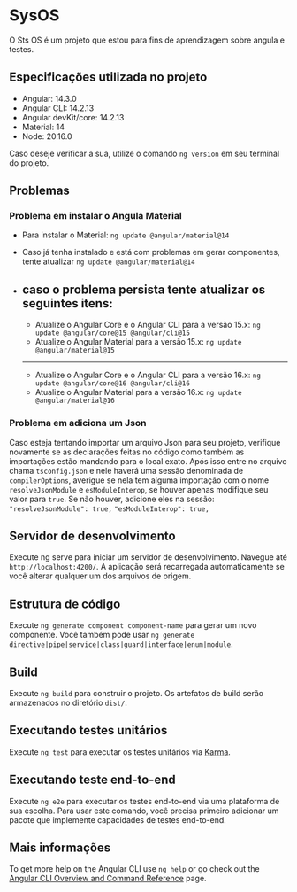 # SysOS

O Sts OS é um projeto que estou para fins de aprendizagem sobre angula e testes.

## Especificações utilizada no projeto

<ul>
  <li>Angular: 14.3.0</li>
  <li>Angular CLI: 14.2.13</li>
  <li>Angular devKit/core: 14.2.13</li>
  <li>Material: 14</li>
  <li>Node: 20.16.0</li>
</ul>

Caso deseje verificar a sua, utilize o comando `ng version` em seu terminal do projeto.

## Problemas

### Problema em instalar o Angula Material

* Para instalar o Material:
` ng update @angular/material@14 `

* Caso já tenha instalado e está com problemas em gerar componentes, tente atualizar
` ng update @angular/material@14 `

* caso o problema persista tente atualizar os seguintes itens:
    ---
    * Atualize o Angular Core e o Angular CLI para a versão 15.x:
    `ng update @angular/core@15 @angular/cli@15`
    * Atualize o Angular Material para a versão 15.x:
    `ng update @angular/material@15`
    ---
    * Atualize o Angular Core e o Angular CLI para a versão 16.x:
    `ng update @angular/core@16 @angular/cli@16` 
    * Atualize o Angular Material para a versão 16.x:
    `ng update @angular/material@16`

### Problema em adiciona um Json
Caso esteja tentando importar um arquivo Json para seu projeto, verifique novamente se as declarações feitas no código como também as importações estão mandando para o local exato. Após isso entre no arquivo chama `tsconfig.json` e nele haverá uma sessão denominada de `compilerOptions`, averigue se nela tem alguma importação com o nome `resolveJsonModule` e `esModuleInterop`, se houver apenas modifique seu valor para `true`. Se não houver, adicione eles na sessão:
  `"resolveJsonModule": true,`
  `"esModuleInterop": true,`

## Servidor de desenvolvimento

Execute ng serve para iniciar um servidor de desenvolvimento. Navegue até `http://localhost:4200/`. A aplicação será recarregada automaticamente se você alterar qualquer um dos arquivos de origem.

## Estrutura de código

Execute `ng generate component component-name` para gerar um novo componente. Você também pode usar `ng generate directive|pipe|service|class|guard|interface|enum|module`.

## Build

Execute `ng build` para construir o projeto. Os artefatos de build serão armazenados no diretório `dist/`.

## Executando testes unitários

Execute `ng test` para executar os testes unitários via [Karma](https://karma-runner.github.io).

## Executando teste end-to-end

Execute `ng e2e` para executar os testes end-to-end via uma plataforma de sua escolha. Para usar este comando, você precisa primeiro adicionar um pacote que implemente capacidades de testes end-to-end.

## Mais informações

To get more help on the Angular CLI use `ng help` or go check out the [Angular CLI Overview and Command Reference](https://angular.io/cli) page.
